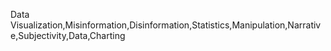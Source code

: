 Data Visualization,Misinformation,Disinformation,Statistics,Manipulation,Narrative,Subjectivity,Data,Charting
